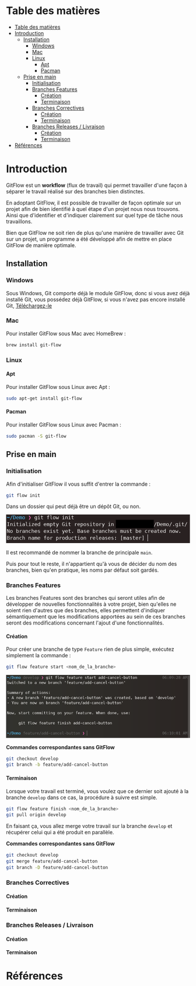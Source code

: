 # Table des matières

- [Table des matières](#table-des-matières)
- [Introduction](#introduction)
  - [Installation](#installation)
    - [Windows](#windows)
    - [Mac](#mac)
    - [Linux](#linux)
      - [Apt](#apt)
      - [Pacman](#pacman)
  - [Prise en main](#prise-en-main)
    - [Initialisation](#initialisation)
    - [Branches Features](#branches-features)
      - [Création](#création)
      - [Terminaison](#terminaison)
    - [Branches Correctives](#branches-correctives)
      - [Création](#création-1)
      - [Terminaison](#terminaison-1)
    - [Branches Releases / Livraison](#branches-releases--livraison)
      - [Création](#création-2)
      - [Terminaison](#terminaison-2)
- [Références](#références)

# Introduction

GitFlow est un **workflow** (flux de travail) qui permet travailler d'une façon à séparer le travail réalisé sur des branches bien distinctes.

En adoptant GitFlow, il est possible de travailler de façon optimale sur un projet afin de bien identifié à quel étape d'un projet nous nous trouvons. 
Ainsi que d'identifier et d'indiquer clairement sur quel type de tâche nous travaillons.

Bien que GitFlow ne soit rien de plus qu'une manière de travailler avec Git sur un projet, un programme a été développé afin de mettre en place GitFlow de manière optimale.

## Installation

### Windows

Sous Windows, Git comporte déjà le module GitFlow, donc si vous avez déjà installé Git, vous possédez déjà GitFlow, si vous n'avez pas encore installé Git, [Téléchargez-le](https://git-scm.com/download/win)

### Mac 

Pour installer GitFlow sous Mac avec HomeBrew :

```sh
brew install git-flow
```

### Linux

#### Apt

Pour installer GitFlow sous Linux avec Apt :

```sh
sudo apt-get install git-flow
```

#### Pacman

Pour installer GitFlow sous Linux avec Pacman :

```sh
sudo pacman -S git-flow
```

## Prise en main

### Initialisation

Afin d'initialiser GitFlow il vous suffit d'entrer la commande :

```sh
git flow init
```

Dans un dossier qui peut déjà être un dépôt Git, ou non.

![git init](assets/gitflow-init.png)

Il est recommandé de nommer la branche de principale `main`.

Puis pour tout le reste, il n'appartient qu'à vous de décider du nom des branches, bien qu'en pratique, les noms par défaut soit gardés.

### Branches Features

Les branches Features sont des branches qui seront utiles afin de développer de nouvelles fonctionnalités à votre projet, bien qu'elles ne soient rien d'autres que des branches, elles permettent d'indiquer sémantiquement que les modifications apportées au sein de ces branches seront des modifications concernant l'ajout d'une fonctionnalités.

#### Création

Pour créer une branche de type `Feature` rien de plus simple, exécutez simplement la commande :

```sh
git flow feature start <nom_de_la_branche>
```

![git feature](assets/gitflow-feature.png)

**Commandes correspondantes sans GitFlow**

```sh
git checkout develop
git branch -b feature/add-cancel-button
```

#### Terminaison

Lorsque votre travail est terminé, vous voulez que ce dernier soit ajouté à la branche `develop` dans ce cas, la procédure à suivre est simple.

```sh
git flow feature finish <nom_de_la_branche>
git pull origin develop
```

En faisant ça, vous allez merge votre travail sur la branche `develop` et récupérer celui qui a été produit en parallèle.

**Commandes correspondantes sans GitFlow**

```sh
git checkout develop
git merge feature/add-cancel-button
git branch -D feature/add-cancel-button
```

### Branches Correctives

#### Création

#### Terminaison

### Branches Releases / Livraison

#### Création

#### Terminaison

# Références
